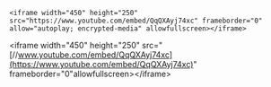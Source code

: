 ```
<iframe width="450" height="250" src="https://www.youtube.com/embed/QqQXAyj74xc" frameborder="0" allow="autoplay; encrypted-media" allowfullscreen></iframe>
```

&lt;iframe width="450" height="250" src="[//www.youtube.com/embed/QqQXAyj74xc](https://www.youtube.com/embed/QqQXAyj74xc)" frameborder="0"allowfullscreen&gt;&lt;/iframe&gt;

